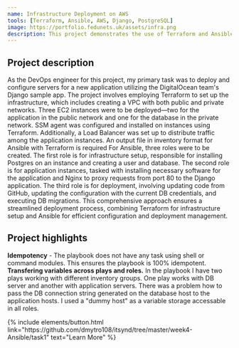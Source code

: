 ```yaml
---
name: Infrastructure Deployment on AWS
tools: [Terraform, Ansible, AWS, Django, PostgreSQL]
image: https://portfolio.fedunets.uk/assets/infra.png
description: This project demonstrates the use of Terraform and Ansible to automate the deployment of infrastructure on AWS.
---
```

## Project description
As the DevOps engineer for this project, my primary task was to deploy and configure servers for a new application utilizing the DigitalOcean team's Django sample app. The project involves employing Terraform to set up the infrastructure, which includes creating a VPC with both public and private networks. Three EC2 instances were to be deployed—two for the application in the public network and one for the database in the private network. SSM agent was configured and installed on instances using Terraform. Additionally, a Load Balancer was set up to distribute traffic among the application instances. An output file in inventory format for Ansible with Terraform is required
For Ansible, three roles were to be created. The first role is for infrastructure setup, responsible for installing Postgres on an instance and creating a user and database. The second role is for application instances, tasked with installing necessary software for the application and Nginx to proxy requests from port 80 to the Django application. The third role is for deployment, involving updating code from GitHub, updating the configuration with the current DB credentials, and executing DB migrations. 
This comprehensive approach ensures a streamlined deployment process, combining Terraform for infrastructure setup and Ansible for efficient configuration and deployment management.
## Project highlights
**Idempotency** - The playbook does not have any task using shell or command modules. This ensures the playbook is 100% idempotent.
**Transfering variables across plays and roles.** In the playbook I have two plays working with different inventory groups. One play works with DB server and another with application servers. There was a problem how to pass the DB connection string generated on the database host to the application hosts. I used a "dummy host" as a variable storage accessable in all roles.

<p class="text-center">
{% include elements/button.html link="https://github.com/dmytro108/itsynd/tree/master/week4-Ansible/task1" text="Learn More" %}
</p>